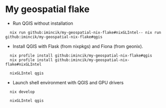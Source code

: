 # My geospatial flake

* Run QGIS without installation
```
  nix run github:imincik/my-geospatial-nix-flake#nixGLIntel-- nix run github:imincik/my-geospatial-nix-flake#qgis
```

* Install QGIS with Flask (from nixpkgs) and Fiona (from geonix).
```
  nix profile install github:imincik/my-geospatial-nix-flake#qgis
  nix profile install github:imincik/my-geospatial-nix-flake#nixGLIntel

  nixGLIntel qgis
```

* Launch shell environment with QGIS and GPU drivers
```
  nix develop

  nixGLIntel qgis
```
